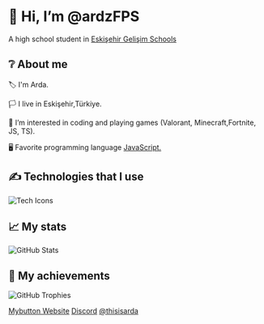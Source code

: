 
<div class="container">

  <h1>👋 Hi, I’m @ardzFPS</h1>
  <p>A high school student in <a href="https://gelisimkoleji.k12.tr">Eskişehir Gelişim Schools</a></p>

  <h2>❔ About me</h2>
  <p>🏷 I'm Arda.</p>
  <p>🏳 I live in Eskişehir,Türkiye.</p>
  <p>👀 I’m interested in coding and playing games (Valorant, Minecraft,Fortnite, JS, TS).</p>
  <p>🖥 Favorite programming language <a href="https://tr.wikipedia.org/wiki/JavaScript">JavaScript.</a></p>

  <h2>✍ Technologies that I use</h2>
  <img src="https://skillicons.dev/icons?i=bots,js,ts,nodejs,mongodb,github,html,css,vscode,atom,instagram,discord&theme=dark" alt="Tech Icons">

  <h2>📈 My stats</h2>
  <img src="https://github-readme-stats.vercel.app/api?username=ardzFPS&show_icons=true&theme=dark" alt="GitHub Stats">

  <h2>💎 My achievements</h2>
  <img src="https://github-profile-trophy.vercel.app/?username=ardzFPS&theme=onedark" alt="GitHub Trophies">

  <a href="https://mybutton.dev" class="button">Mybutton Website</a>
  <a href="https://canary.discord.com/channels/796625201336811520/845554695161511946" class="button">Discord</a>
  <a href="https://discord.com/users/711886425557041172" class="button">@thisisarda</a>

</div>


